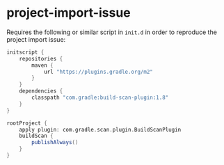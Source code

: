 # project-import-issue

Requires the following or similar script in `init.d` in order to reproduce the project import issue:

```Groovy
initscript {
    repositories {
        maven {
            url "https://plugins.gradle.org/m2"
        }
    }
    dependencies {
        classpath "com.gradle:build-scan-plugin:1.8"
    }
}

rootProject {
    apply plugin: com.gradle.scan.plugin.BuildScanPlugin
    buildScan {
        publishAlways()
    }
}
```
